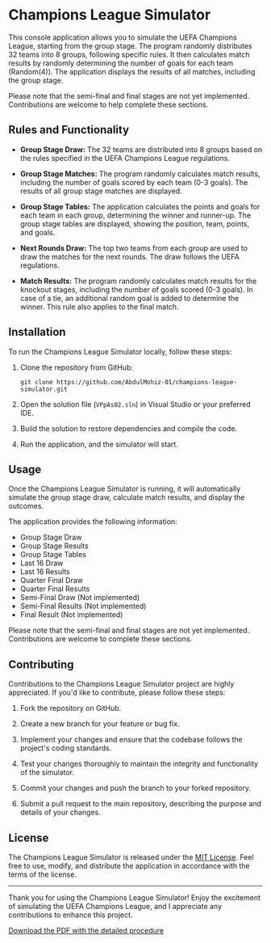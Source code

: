 # Champions League Simulator

This console application allows you to simulate the UEFA Champions League, starting from the group stage. The program randomly distributes 32 teams into 8 groups, following specific rules. It then calculates match results by randomly determining the number of goals for each team (Random(4)). The application displays the results of all matches, including the group stage.

Please note that the semi-final and final stages are not yet implemented. Contributions are welcome to help complete these sections.

## Rules and Functionality

- **Group Stage Draw:** The 32 teams are distributed into 8 groups based on the rules specified in the UEFA Champions League regulations.

- **Group Stage Matches:** The program randomly calculates match results, including the number of goals scored by each team (0-3 goals). The results of all group stage matches are displayed.

- **Group Stage Tables:** The application calculates the points and goals for each team in each group, determining the winner and runner-up. The group stage tables are displayed, showing the position, team, points, and goals.

- **Next Rounds Draw:** The top two teams from each group are used to draw the matches for the next rounds. The draw follows the UEFA regulations.

- **Match Results:** The program randomly calculates match results for the knockout stages, including the number of goals scored (0-3 goals). In case of a tie, an additional random goal is added to determine the winner. This rule also applies to the final match.

## Installation

To run the Champions League Simulator locally, follow these steps:

1. Clone the repository from GitHub:

   ```shell
   git clone https://github.com/AbdulMohiz-01/champions-league-simulator.git
   ```

2. Open the solution file (`VPpAs02.sln`) in Visual Studio or your preferred IDE.

3. Build the solution to restore dependencies and compile the code.

4. Run the application, and the simulator will start.

## Usage

Once the Champions League Simulator is running, it will automatically simulate the group stage draw, calculate match results, and display the outcomes.

The application provides the following information:

- Group Stage Draw
- Group Stage Results
- Group Stage Tables
- Last 16 Draw
- Last 16 Results
- Quarter Final Draw
- Quarter Final Results
- Semi-Final Draw (Not implemented)
- Semi-Final Results (Not implemented)
- Final Result (Not implemented)

Please note that the semi-final and final stages are not yet implemented. Contributions are welcome to complete these sections.

## Contributing

Contributions to the Champions League Simulator project are highly appreciated. If you'd like to contribute, please follow these steps:

1. Fork the repository on GitHub.

2. Create a new branch for your feature or bug fix.

3. Implement your changes and ensure that the codebase follows the project's coding standards.

4. Test your changes thoroughly to maintain the integrity and functionality of the simulator.

5. Commit your changes and push the branch to your forked repository.

6. Submit a pull request to the main repository, describing the purpose and details of your changes.

## License

The Champions League Simulator is released under the [MIT License](LICENSE). Feel free to use, modify, and distribute the application in accordance with the terms of the license.

---

Thank you for using the Champions League Simulator! Enjoy the excitement of simulating the UEFA Champions League, and I appreciate any contributions to enhance this project.

[Download the PDF with the detailed procedure](https://github.com/AbdulMohiz-01/Champions-League-Simulator/blob/main/programming-task%20(1).pdf)
